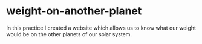 # weight-on-another-planet
In this practice I created a website which allows us to know what our weight would be on the other planets of our solar system.
